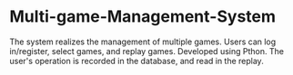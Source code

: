 # Multi-game-Management-System
The system realizes the management of multiple games. Users can log in/register, select games, and replay games. Developed using Pthon. The user's operation is recorded in the database, and read in the replay.
